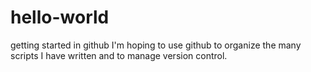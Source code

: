 # hello-world
getting started in github
I'm hoping to use github to organize the many scripts I have written and to manage version control.
